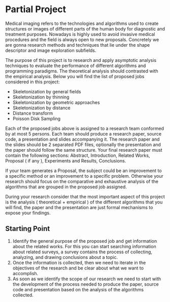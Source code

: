 # Partial Project

Medical imaging refers to the technologies and algorithms used to create structures or images of different parts of the human body for diagnostic and treatment purposes. Nowadays is highly used to avoid invasive medical procedures and the field is always open to new proposals. Concretely we are gonna research methods and techniques that lie under the shape descriptor and image exploration subfields.

The purpose of this project is to research and apply asymptotic analysis techniques to evaluate the performance of different algorithms and programming paradigms. The theoretical analysis should contrasted with the empirical analysis. Below you will find the list of proposed jobs considered in this project:

- Skeletonization by general fields
- Skeletonization by thinning
- Skeletonization by geometric approaches
- Skeletonization by distance 
- Distance transform
- Poisson Disk Sampling

Each of the proposed jobs above is assigned to a research team conformed by at most 5 persons. Each team should produce a research paper, source code, a presentation and slides accompanying it. The research paper and the slides should be 2 separated PDF files, optionally the presentation and the paper should follow the same structure. Your final research paper must contain the following sections: Abstract, Introduction, Related Works, Proposal ( if any ), Experiments and Results, Conclusions. 

If your team generates a Proposal, the subject could be an improvement to a specific method or an improvement to a specific problem. Otherwise your research should focus on the comparative  and exhaustive analysis of the algorithms that are grouped in the proposed job assigned.

During your research consider that the most important aspect of this project is the analysis ( theoretical + empirical ) of the different algorithms that you will find, the paper and the presentation are just formal mechanisms to expose your findings.


## Starting Point

1. Identify the general purpose of the proposed job and get information about the related works. For this you can start searching information about related surveys, a survey contains the process of collecting, analyzing, and drawing conclusions about a topic.
2. Once the information is collected, then we need to iterate in the objectives of the research and be clear about what we want to accomplish.
3. As soon as we identify the scope of our research we need to start with the development of the process needed to produce the paper, source code and presentation based on the analysis of the algorithms collected.
